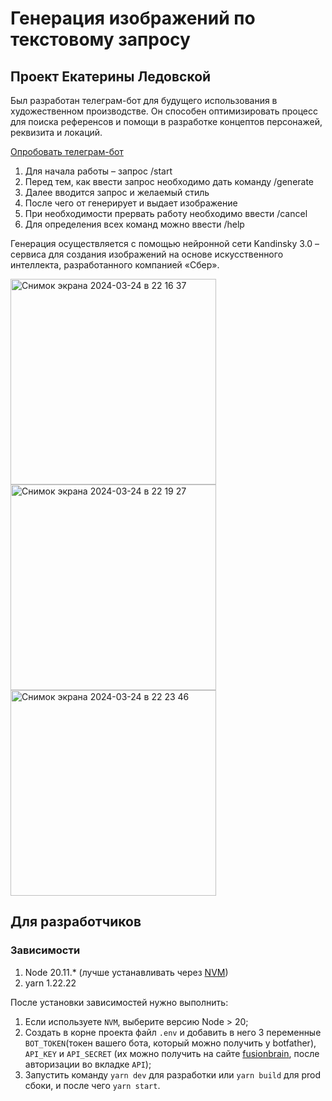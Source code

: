 # Генерация изображений по текстовому запросу
## Проект Екатерины Ледовской

  Был разработан телеграм-бот для будущего использования в художественном производстве. Он способен оптимизировать процесс для поиска референсов
и помощи в разработке концептов персонажей, реквизита и локаций.

[Опробовать телеграм-бот](https://t.me/katusipusechka_bot)

1. Для начала работы – запрос /start
2. Перед тем, как ввести запрос необходимо дать команду /generate
3. Далее вводится запрос и желаемый стиль
4. После чего от генерирует и выдает изображение
5. При необходимости прервать работу необходимо ввести /cancel
6. Для определения всех команд можно ввести /help

Генерация осуществляется с помощью нейронной сети Kandinsky 3.0 – сервиса для создания изображений на основе искусственного интеллекта,
разработанного компанией «Сбер».

<img width="329" alt="Снимок экрана 2024-03-24 в 22 16 37" src="https://github.com/katusipusechka/text2image/assets/164676858/3dedef0a-f2ad-4d05-9e89-dd335a6a74ce">
<img width="329" alt="Снимок экрана 2024-03-24 в 22 19 27" src="https://github.com/katusipusechka/text2image/assets/164676858/06023e65-12e5-4f23-a48f-3203f394590f">
<img width="329" alt="Снимок экрана 2024-03-24 в 22 23 46" src="https://github.com/katusipusechka/text2image/assets/164676858/3ef690d7-5210-467c-9739-3db36ab1bc01">

## Для разработчиков
### Зависимости
1. Node 20.11.* (лучше устанавливать через [NVM](https://github.com/nvm-sh/nvm?ysclid=lu5zk3gpsd295303234))
2. yarn 1.22.22

После установки зависимостей нужно выполнить:
1. Если используете `NVM`, выберите версию Node > 20;
2. Создать в корне проекта файл `.env` и добавить в него 3 переменные `BOT_TOKEN`(токен вашего бота, который можно получить у botfather),
   `API_KEY` и `API_SECRET` (их можно получить на сайте [fusionbrain](https://fusionbrain.ai), после авторизации во вкладке `API`);
3. Запустить команду `yarn dev` для разработки или `yarn build` для prod сбоки, и после чего `yarn start`.

